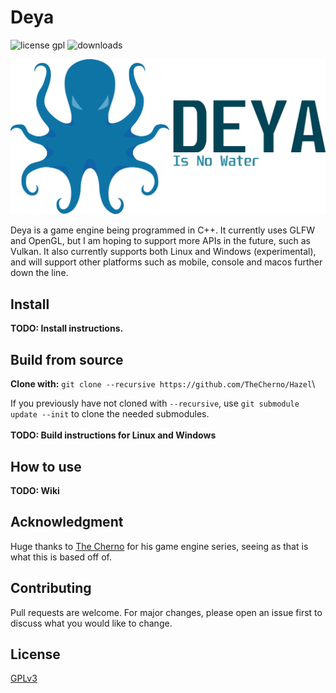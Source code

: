 # Deya

![license gpl](https://img.shields.io/badge/license-GPLv3-blue)
![downloads](https://img.shields.io/github/downloads/FFuuZZuu/deya/total)

![Alt text](assets/icon_plus_text.svg)

Deya is a game engine being programmed in C++. It currently uses GLFW and OpenGL, but I am hoping to support more APIs in the future, such as Vulkan. It also currently supports both Linux and Windows (experimental), and will support other platforms such as mobile, console and macos further down the line.

## Install
**TODO: Install instructions.**

## Build from source

**Clone with:** `git clone --recursive https://github.com/TheCherno/Hazel`\

If you previously have not cloned with `--recursive`, use `git submodule update --init` to clone the needed submodules.\
\
**TODO: Build instructions for Linux and Windows**

## How to use
**TODO: Wiki**

## Acknowledgment

Huge thanks to [The Cherno](https://www.youtube.com/channel/UCQ-W1KE9EYfdxhL6S4twUNw) for his game engine series, seeing as that is what this is based off of.

## Contributing
Pull requests are welcome. For major changes, please open an issue first to discuss what you would like to change.

## License
[GPLv3](https://www.gnu.org/licenses/gpl-3.0.en.html)